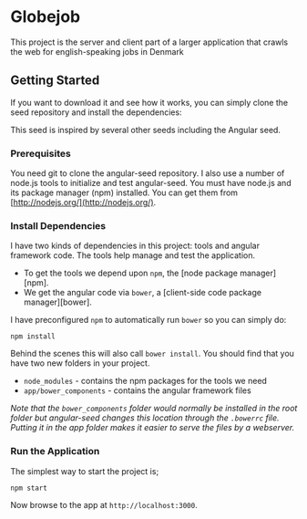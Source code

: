 # Globejob

This project is the server and client part of a larger application that crawls the web for english-speaking jobs in Denmark



## Getting Started

If you want to download it and see how it works,  you can simply clone the seed repository and install the dependencies:

This seed is inspired by several other seeds including the Angular seed.

### Prerequisites

You need git to clone the angular-seed repository.
I also use a number of node.js tools to initialize and test angular-seed. You must have node.js and
its package manager (npm) installed.  You can get them from [http://nodejs.org/](http://nodejs.org/).

### Install Dependencies

I have two kinds of dependencies in this project: tools and angular framework code.  The tools help manage and test the application.

* To get the tools we depend upon `npm`, the [node package manager][npm].
* We get the angular code via `bower`, a [client-side code package manager][bower].

I have preconfigured `npm` to automatically run `bower` so you can simply do:

```
npm install
```

Behind the scenes this will also call `bower install`.  You should find that you have two new
folders in your project.

* `node_modules` - contains the npm packages for the tools we need
* `app/bower_components` - contains the angular framework files

*Note that the `bower_components` folder would normally be installed in the root folder but
angular-seed changes this location through the `.bowerrc` file.  Putting it in the app folder makes
it easier to serve the files by a webserver.*

### Run the Application

The simplest way to start the project is;

```
npm start
```

Now browse to the app at `http://localhost:3000`.
